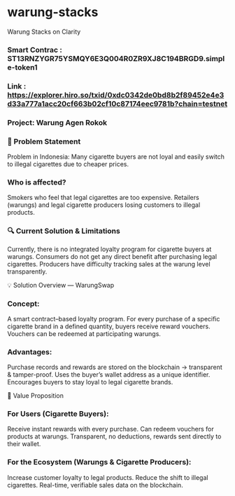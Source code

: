 # warung-stacks
Warung Stacks on Clarity

### Smart Contrac : ST13RNZYGR75YSMQY6E3Q004R0ZR9XJ8C194BRGD9.simple-token1
### Link : https://explorer.hiro.so/txid/0xdc0342de0bd8b2f89452e4e3d33a777a1acc20cf663b02cf10c87174eec9781b?chain=testnet

### Project: Warung Agen Rokok

### 🎯 Problem Statement
Problem in Indonesia:
Many cigarette buyers are not loyal and easily switch to illegal cigarettes due to cheaper prices.

### Who is affected?
Smokers who feel that legal cigarettes are too expensive.
Retailers (warungs) and legal cigarette producers losing customers to illegal products.

### 🔍 Current Solution & Limitations
Currently, there is no integrated loyalty program for cigarette buyers at warungs.
Consumers do not get any direct benefit after purchasing legal cigarettes.
Producers have difficulty tracking sales at the warung level transparently.

💡 Solution Overview — WarungSwap

### Concept:
A smart contract–based loyalty program.
For every purchase of a specific cigarette brand in a defined quantity, buyers receive reward vouchers.
Vouchers can be redeemed at participating warungs.

### Advantages:
Purchase records and rewards are stored on the blockchain → transparent & tamper-proof.
Uses the buyer’s wallet address as a unique identifier.
Encourages buyers to stay loyal to legal cigarette brands.

🌟 Value Proposition

### For Users (Cigarette Buyers):
Receive instant rewards with every purchase.
Can redeem vouchers for products at warungs.
Transparent, no deductions, rewards sent directly to their wallet.

### For the Ecosystem (Warungs & Cigarette Producers):
Increase customer loyalty to legal products.
Reduce the shift to illegal cigarettes.
Real-time, verifiable sales data on the blockchain.
